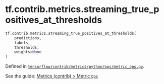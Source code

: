 <div itemscope itemtype="http://developers.google.com/ReferenceObject">
<meta itemprop="name" content="tf.contrib.metrics.streaming_true_positives_at_thresholds" />
<meta itemprop="path" content="Stable" />
</div>

# tf.contrib.metrics.streaming_true_positives_at_thresholds

``` python
tf.contrib.metrics.streaming_true_positives_at_thresholds(
    predictions,
    labels,
    thresholds,
    weights=None
)
```



Defined in [`tensorflow/contrib/metrics/python/ops/metric_ops.py`](https://www.tensorflow.org/code/tensorflow/contrib/metrics/python/ops/metric_ops.py).

See the guide: [Metrics (contrib) > Metric `Ops`](../../../../../api_guides/python/contrib.metrics.md#Metric_Ops_)

